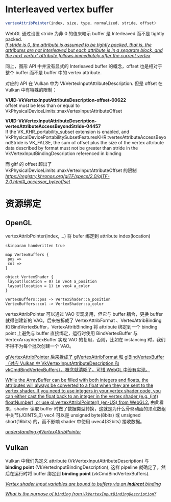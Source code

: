 # Interleaved vertex buffer
```js
vertexAttribPointer(index, size, type, normalized, stride, offset)
```
WebGL 通过设置 stride 为非 0 的值来暗示 buffer 是 Interleaved 而不是 tightly packed.  
*[If stride is 0, the attribute is assumed to be tightly packed, that is, the attributes are not interleaved but each attribute is in a separate block, and the next vertex' attribute follows immediately after the current vertex](https://developer.mozilla.org/en-US/docs/Web/API/WebGLRenderingContext/vertexAttribPointer)*

同上，图形 API 中并没有显式的 Interleaved buffer 的概念，offset 也是相对于整个 buffer 而不是 buffer 中的 vertex attribute.

对应的 API 在 Vulkan 中为 VkVertexInputAttributeDescription. 但是 offset 在 Vulkan 中有特殊的限制：

**VUID-VkVertexInputAttributeDescription-offset-00622**  
offset must be less than or equal to VkPhysicalDeviceLimits::maxVertexInputAttributeOffset

**VUID-VkVertexInputAttributeDescription-vertexAttributeAccessBeyondStride-04457**  
If the VK_KHR_portability_subset extension is enabled, and VkPhysicalDevicePortabilitySubsetFeaturesKHR::vertexAttributeAccessBeyondStride is VK_FALSE, the sum of offset plus the size of the vertex attribute data described by format must not be greater than stride in the VkVertexInputBindingDescription referenced in binding

而 gltf 的 offset 超出了 VkPhysicalDeviceLimits::maxVertexInputAttributeOffset 的限制 *<https://registry.khronos.org/glTF/specs/2.0/glTF-2.0.html#_accessor_byteoffset>*

# 资源绑定
## OpenGL
vertexAttribPointer(index, ...) 将 bufer 绑定到 attribute index(location)
```plantuml
skinparam handwritten true

map VertexBuffers {
 pos =>
 col => 
}

object VertexShader {
 layout(location = 0) in vec4 a_position
 layout(location = 1) in vec4 a_color
}

VertexBuffers::pos -> VertexShader::a_position
VertexBuffers::col -> VertexShader::a_color
```
vertexAttribPointer 可以通过 VAO 实现复用，但它与 buffer 耦合，更换 buffer 就得创建新的 VAO。后来被拆成了 VertexAttribFormat 、VertexAttribBinding 和 BindVertexBuffer，VertexAttribBinding 将 attribute 绑定到一个 binding point 上避免与 buffer 直接绑定，运行时使用 BindVertexBuffer 与 VertexArrayVertexBuffer 实现 VAO 的复用，否则，比如在 instancing 时，我们不得不为每个批次创建一个 VAO。

[glVertexAttribPointer 后来拆成了 glVertexAttribFormat 和 glBindVertexBuffer （对应 Vulkan 中 VkVertexInputAttributeDescription 和 vkCmdBindVertexBuffers），概念就清晰了。可惜 WebGL 中没有实现。](https://stackoverflow.com/questions/37972229/glvertexattribpointer-and-glvertexattribformat-whats-the-difference)

[While the ArrayBuffer can be filled with both integers and floats, the attributes will always be converted to a float when they are sent to the vertex shader. If you need to use integers in your vertex shader code, you can either cast the float back to an integer in the vertex shader (e.g. (int) floatNumber), or use gl.vertexAttribIPointer() (en-US) from WebGL2.](https://developer.mozilla.org/zh-CN/docs/Web/API/WebGLRenderingContext/vertexAttribPointer#integer_attributes) 由此看来，shader 读取 buffer 时做了数据类型转换，这就是为什么骨骼动画的顶点数组中关节(JOINTS_0) vec4 可以是 unsigned byte(8bits) 或 unsigned short(16bits) 的，而不影响 shader 中使用 uvec4(32bits) 接收数据。

*[understanding glVertexAttribPointer](https://stackoverflow.com/questions/24876647/understanding-glvertexattribpointer)*

## Vulkan
Vulkan 中我们先定义 attribute (VkVertexInputAttributeDescription) 与 **binding point** (VkVertexInputBindingDescription), 这样 pipeline 就确定了。然后在运行时将 buffer 绑定到 **binding point** (vkCmdBindVertexBuffers).

*[Vertex shader input variables are bound to buffers via an **indirect** binding](https://registry.khronos.org/vulkan/specs/1.3-extensions/html/vkspec.html#fxvertex-attrib)*

*[What is the purpose of `binding` from `VkVertexInputBindingDescription`?](https://stackoverflow.com/questions/40450342/what-is-the-purpose-of-binding-from-vkvertexinputbindingdescription)*